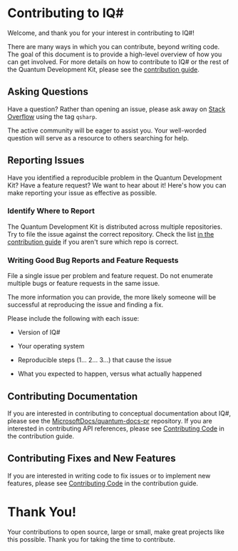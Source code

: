 # Contributing to IQ#

Welcome, and thank you for your interest in contributing to IQ#!

There are many ways in which you can contribute, beyond writing code. The goal of this document is to provide a high-level overview of how you can get involved.
For more details on how to contribute to IQ# or the rest of the Quantum Development Kit, please see the [contribution guide](https://docs.microsoft.com/quantum/contributing/).

## Asking Questions

Have a question? Rather than opening an issue, please ask away on [Stack Overflow](https://stackoverflow.com/questions/tagged/qsharp) using the tag `qsharp`.

The active community will be eager to assist you.
Your well-worded question will serve as a resource to others searching for help.

## Reporting Issues

Have you identified a reproducible problem in the Quantum Development Kit?
Have a feature request?
We want to hear about it!
Here's how you can make reporting your issue as effective as possible.

### Identify Where to Report

The Quantum Development Kit is distributed across multiple repositories. Try to file the issue against the correct repository.
Check the list [in the contribution guide](https://docs.microsoft.com/quantum/contributing/#where-do-contributions-go) if you aren't sure which repo is correct.

### Writing Good Bug Reports and Feature Requests

File a single issue per problem and feature request.
Do not enumerate multiple bugs or feature requests in the same issue.

The more information you can provide, the more likely someone will be successful at reproducing the issue and finding a fix.

Please include the following with each issue:

* Version of IQ#

* Your operating system  

* Reproducible steps (1... 2... 3...) that cause the issue

* What you expected to happen, versus what actually happened

## Contributing Documentation

If you are interested in contributing to conceptual documentation about IQ#, please see the [MicrosoftDocs/quantum-docs-pr](https://github.com/MicrosoftDocs/quantum-docs-pr) repository.
If you are interested in contributing API references, please see [Contributing Code](https://docs.microsoft.com/quantum/contributing/code) in the contribution guide.

## Contributing Fixes and New Features

If you are interested in writing code to fix issues or to implement new features, please see [Contributing Code](https://docs.microsoft.com/quantum/contributing/code) in the contribution guide.

# Thank You!

Your contributions to open source, large or small, make great projects like this possible.
Thank you for taking the time to contribute.
